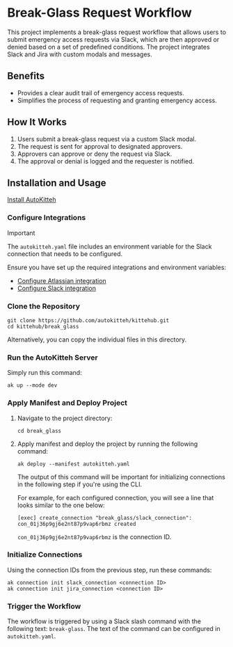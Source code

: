 
# Break-Glass Request Workflow

This project implements a break-glass request workflow that allows users to submit emergency access requests via Slack, which are then approved or denied based on a set of predefined conditions. The project integrates Slack and Jira with custom modals and messages.

## Benefits

- Provides a clear audit trail of emergency access requests.
- Simplifies the process of requesting and granting emergency access.

## How It Works

1. Users submit a break-glass request via a custom Slack modal.
2. The request is sent for approval to designated approvers.
3. Approvers can approve or deny the request via Slack.
4. The approval or denial is logged and the requester is notified.

## Installation and Usage 

[Install AutoKitteh](https://docs.autokitteh.com/get_started/install)

### Configure Integrations

> [!IMPORTANT]
> The `autokitteh.yaml` file includes an environment variable for the Slack connection that needs to be configured.

Ensure you have set up the required integrations and environment variables:

- [Configure Atlassian integration](https://docs.autokitteh.com/config/integrations/atlassian)
- [Configure Slack integration](https://docs.autokitteh.com/config/integrations/slack/)

### Clone the Repository

```shell
git clone https://github.com/autokitteh/kittehub.git
cd kittehub/break_glass
```
Alternatively, you can copy the individual files in this directory.

### Run the AutoKitteh Server

Simply run this command:

```shell
ak up --mode dev
```

### Apply Manifest and Deploy Project

1. Navigate to the project directory:

   ```shell
   cd break_glass
   ```

2. Apply manifest and deploy the project by running the following command:

   ```shell
   ak deploy --manifest autokitteh.yaml
   ```

   The output of this command will be important for initializing connections in the following step if you're using the CLI.

   For example, for each configured connection, you will see a line that looks similar to the one below:

   ```shell
   [exec] create_connection "break_glass/slack_connection": con_01j36p9gj6e2nt87p9vap6rbmz created
   ```

   `con_01j36p9gj6e2nt87p9vap6rbmz` is the connection ID.

### Initialize Connections

Using the connection IDs from the previous step, run these commands:

```shell
ak connection init slack_connection <connection ID>
ak connection init jira_connection <connection ID>
```

### Trigger the Workflow

The workflow is triggered by using a Slack slash command with the following text: `break-glass`. The text of the command can be configured in `autokitteh.yaml`.
